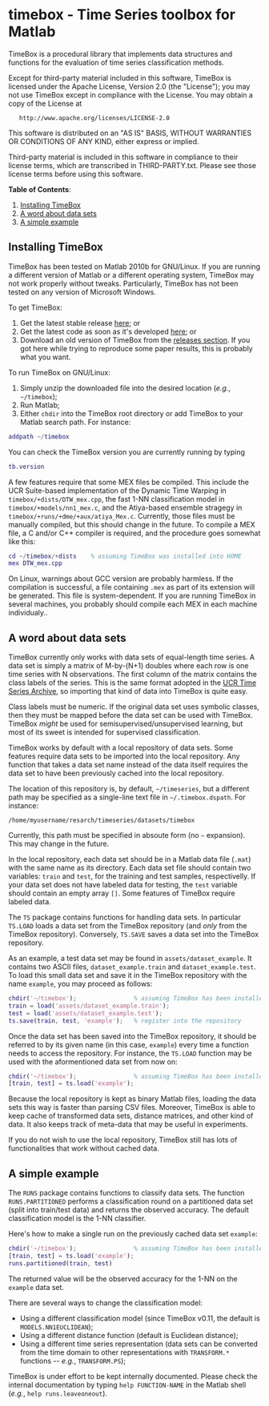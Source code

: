 # timebox - Time Series toolbox for Matlab

TimeBox is a procedural library that implements data structures and functions for the evaluation
of time series classification methods.

Except for third-party material included in this software, TimeBox is licensed under the Apache License,
Version 2.0 (the "License"); you may not use TimeBox except in compliance with the License. You may
obtain a copy of the License at

       http://www.apache.org/licenses/LICENSE-2.0

This software is distributed on an "AS IS" BASIS, WITHOUT WARRANTIES OR CONDITIONS OF ANY KIND,
either express or implied.

Third-party material is included in this software in compliance to their license terms, which are
transcribed in THIRD-PARTY.txt. Please see those license terms before using this software.

**Table of Contents**:

1. [Installing TimeBox](#installing-timebox)
1. [A word about data sets](#a-word-about-data-sets)
1. [A simple example](#a-simple-example)



## Installing TimeBox

TimeBox has been tested on Matlab 2010b for GNU/Linux. If you are running a different version of Matlab
or a different operating system, TimeBox may not work properly without tweaks. Particularly, TimeBox
has not been tested on any version of Microsoft Windows.

To get TimeBox:

1. Get the latest stable release <a href="https://github.com/rfgiusti/timebox/releases/latest">here</a>; or
1. Get the latest code as soon as it's developed <a href="https://github.com/rfgiusti/timebox/archive/master.zip">here</a>; or
1. Download an old version of TimeBox from the <a href="https://github.com/rfgiusti/timebox/releases">releases section</a>.
   If you got here while trying to reproduce some paper results, this is probably what you want.

To run TimeBox on GNU/Linux:

1. Simply unzip the downloaded file into the desired location (*e.g.*, `~/timebox`);
1. Run Matlab;
1. Either `chdir` into the TimeBox root directory or add TimeBox to your Matlab search path. For instance: 

```Matlab
addpath ~/timebox
```

You can check the TimeBox version you are currently running by typing

```Matlab
tb.version
```

A few features require that some MEX files be compiled. This include the UCR Suite-based implementation of
the Dynamic Time Warping in `timebox/+dists/DTW_mex.cpp`, the fast 1-NN classification model in 
`timebox/+models/nn1_mex.c`, and the Atiya-based ensemble stragegy in `timebox/+runs/+dme/+aux/atiya_Mex.c`.
Currently, those files must be manually compiled, but this should change in the future. To compile a MEX file,
a C and/or C++ compiler is required, and the procedure goes somewhat like this:

```Matlab
cd ~/timebox/+dists    % assuming TimeBox was installed into HOME 
mex DTW_mex.cpp
```

On Linux, warnings about GCC version are probably harmless. If the compilation is successful, a file
containing `.mex` as part of its extension will be generated. This file is system-dependent. If you
are running TimeBox in several machines, you probably should compile each MEX in each machine individualy..



## A word about data sets

TimeBox currently only works with data sets of equal-length time series. A data set is simply
a matrix of M-by-(N+1) doubles where each row is one time series with N observations. The first column
of the matrix contains the class labels of the series. This is the same format adopted in the
[UCR Time Series Archive](http://www.cs.ucr.edu/~eamonn/time_series_data/), so importing that
kind of data into TimeBox is quite easy.

Class labels must be numeric. If the original data set uses symbolic classes, then they must be
mapped before the data set can be used with TimeBox. TimeBox *might* be used for
semisupervised/unsupervised learning, but most of its sweet is intended for supervised
classification.
 
TimeBox works by default with a local repository of data sets. Some features require data sets to
be imported into the local repository. Any function that takes a data set name instead of the data
itself requires the data set to have been previously cached into the local repository.

The location of this repository is, by default, `~/timeseries`, but a different path may be
specified as a single-line text file in `~/.timebox.dspath`. For instance:

    /home/myusername/resarch/timeseries/datasets/timebox

Currently, this path must be specified in absoute form (no `~` expansion). This may change in the
future.

In the local repository, each data set should be in a Matlab data file (`.mat`) with the same name as
its directory. Each data set file should contain two variables: `train` and `test`, for the
training and test samples, respectivelly. If your data set does not have labeled data for testing,
the `test` variable should contain an empty array `[]`. Some features of TimeBox require labeled
data.

The `TS` package contains functions for handling data sets. In particular `TS.LOAD` loads a data set
from the TimeBox repository (and *only* from the TimeBox repository). Conversely, `TS.SAVE` saves a
data set into the TimeBox repository.

As an example, a test data set may be found in `assets/dataset_example`. It contains two ASCII files,
`dataset_example.train` and `dataset_example.test`. To load this small data set and save it in the
TimeBox repository with the name `example`, you may proceed as follows:

```Matlab
chdir('~/timebox');                % assuming TimeBox has been installed here
train = load('assets/dataset_example.train');
test = load('assets/dataset_example.test');
ts.save(train, test, 'example');   % register into the repository
```

Once the data set has been saved into the TimeBox repository, it should be referred to by its given
name (in this case, `example`) every time a function needs to access the repository. For instance,
the `TS.LOAD` function may be used with the aformentioned data set from now on:

```Matlab
chdir('~/timebox');                % assuming TimeBox has been installed here
[train, test] = ts.load('example');
```

Because the local repository is kept as binary Matlab files, loading the data sets this way is faster
than parsing CSV files. Moreover, TimeBox is able to keep cache of transformed data sets, distance
matrices, and other kind of data. It also keeps track of meta-data that may be useful in experiments.

If you do not wish to use the local repository, TimeBox still has lots of functionalities that work
without cached data.



## A simple example

The `RUNS` package contains functions to classify data sets. The function `RUNS.PARTITIONED` performs
a classification round on a partitioned data set (split into train/test data) and returns the
observed accuracy. The default classification model is the 1-NN classifier.

Here's how to make a single run on the previously cached data set `example`:

```Matlab
chdir('~/timebox');                % assuming TimeBox has been installed here
[train, test] = ts.load('example');
runs.partitioned(train, test)
```

The returned value will be the observed accuracy for the 1-NN on the `example` data set.

There are several ways to change the classification model:

- Using a different classification model (since TimeBox v0.11, the default is `MODELS.NN1EUCLIDEAN`);
- Using a different distance function (default is Euclidean distance);
- Using a different time series representation (data sets can be converted from the time domain
  to other representations with `TRANSFORM.*` functions -- *e.g.*, `TRANSFORM.PS`);

TimeBox is under effort to be kept internally documented. Please check the internal documentation
by typing `help FUNCTION-NAME` in the Matlab shell (*e.g.*, `help runs.leaveoneout`).
